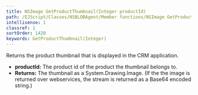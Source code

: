 ```yaml
---
title: NSImage GetProductThumbnail(Integer productId)
path: /EJScript/Classes/NSBLOBAgent/Member functions/NSImage GetProductThumbnail(Integer p_0)
intellisense: 1
classref: 1
sortOrder: 1420
keywords: GetProductThumbnail(Integer)
---
```



Returns the product thumbnail that is displayed in the CRM application.



* **productId:** The product id of the product the thumbnail belongs to.
* **Returns:** The thumbnail as a System.Drawing.Image. (If the the image is returned over webservices, the stream is returned as a Base64 encoded string.)


